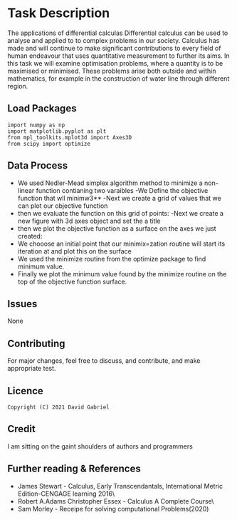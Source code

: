 # **Task Description**
The applications of differential calculas
Differential calculus can be used to analyse and applied to to complex problems in our society. Calculus has made and will continue to make significant contributions to every field of human endeavour that uses quantitative measurement to further its aims. 
In this task we will examine optimisation problems, where a quantity is to be maximised or minimised. These problems arise both outside and within mathematics, for example in the construction of water line through different region.

## **Load Packages**

```
import numpy as np
import matplotlib.pyplot as plt
from mpl_toolkits.mplot3d import Axes3D
from scipy import optimize
```

## **Data Process**
- We used Nedler-Mead simplex algorithm method to minimize a non-linear function contianing two varaibles 
-We Define the objective function that wll minimw3**
-Next we create a grid of values that we can plot our objective function
- then we evaluate the function on this grid of points:
-Next we create  a new figure with 3d axes object and set the a title
- then we plot the objective function as a surface on the axes we just created:
- We chooose an initial point that our minimix=zation routine will start its iteration at and plot this on the surface
- We used the minimize routine from the optimize package to find minimum value.
- Finally we plot the minimum value found by the minimize routine on the top of the objective function surface.

## **Issues**
None



## **Contributing**
For major changes, feel free to discuss, and contribute, and make appropriate test.

## **Licence**
```
Copyright (C) 2021 David Gabriel
```

## **Credit**
I am sitting on the gaint shoulders of authors and programmers

## **Further reading & References**
- James Stewart - Calculus, Early Transcendantals, International Metric Edition-CENGAGE learning 2016\
- Robert A.Adams Christopher Essex - Calculus A Complete Course\
- Sam Morley - Receipe for solving computational Problems(2020)





